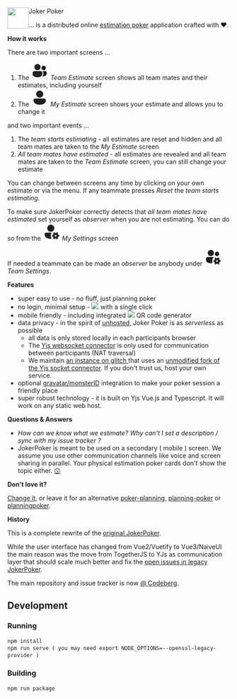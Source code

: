 ## <img src="https://codeberg.org/culmat/joker-poker/raw/branch/main/public/joker-poker-logo.svg" align="left" height="48" width="48" >
Joker Poker

... is a distributed online [estimation poker](https://en.wikipedia.org/wiki/Planning_poker) application crafted with ❤️.

**How it works**

There are two important screens ...

1) The ![](https://raw.githubusercontent.com/microsoft/fluentui-system-icons/master/assets/People/SVG/ic_fluent_people_20_filled.svg) _Team Estimate_ screen shows all team mates and their estimates, including yourself
1) The ![](https://raw.githubusercontent.com/microsoft/fluentui-system-icons/master/assets/Person/SVG/ic_fluent_person_20_filled.svg) _My Estimate_ screen shows your estimate and allows you to change it

and two important events ...

1) The _team starts estimating_ - all estimates are reset and hidden and all team mates are taken to the _My Estimate_ screen
1) _All team mates have estimated_ - all estimates are revealed and all team mates are taken to the _Team Estimate_ screen, you can still change your estimate
 
You can change between screens any time by clicking on your own estimate or via the menu.
If any teammate presses _Reset_ the _team starts estimating_.

To make sure JokerPoker correctly detects that _all team mates have estimated_ set yourself as _observer_ when you are not estimating. You can do so from the ![](https://raw.githubusercontent.com/microsoft/fluentui-system-icons/master/assets/Person%20Settings/SVG/ic_fluent_person_settings_20_filled.svg) _My Settings_ screen

If needed a teammate can be made an _observer_ be anybody under ![](https://raw.githubusercontent.com/microsoft/fluentui-system-icons/master/assets/People%20Settings/SVG/ic_fluent_people_settings_20_filled.svg) _Team Settings_. 

**Features**

 * super easy to use - no fluff, just planning poker
 * no login, minimal setup - <a href="https://joker-poker.onrender.com/"><img src="https://dabuttonfactory.com/button.png?t=create+a+team&f=Ubuntu&ts=14&tc=fff&hp=16&vp=5&c=6&bgt=unicolored&bgc=2ea44f&be=1"></a> with a single click
 * mobile friendly - including integrated ![](https://raw.githubusercontent.com/Templarian/MaterialDesign-SVG/master/svg/qrcode.svg) QR code generator 
 * data privacy - in the spirit of [unhosted](https://unhosted.org/), Joker Poker is as *serverless* as possible
   * all data is only stored locally in each participants browser
   * The [Yjs websocket connector](https://docs.yjs.dev/ecosystem/connection-provider/y-websocket) is only used for communication between participants (NAT traversal)
   * We maintain [an instance on glitch ](https://glitch.com/edit/#!/private-mango-chili) that uses an [unmodified fork of the Yjs socket connector](https://github.com/culmat/y-websocket). If you don't trust us, host your own service.
 * optional [gravatar/monsterID](https://gravatar.com/) integration to make your poker session a friendly place
 * super robust technology - it is built on Yjs Vue.js and Typescript. It will work on any static web host. 

**Questions & Answers**

 * _How can we know what we estimate? Why can't I set a description / sync with my issue tracker <XYZ>?_ 
 * JokerPoker is meant to be used on a secondary ( mobile ) screen. We assume you use other communication channels like voice and screen sharing in parallel. Your physical estimation poker cards don't show the topic either. [😗](https://en.wikipedia.org/wiki/KISS_principle)

**Don't love it?**

[Change it](https://codeberg.org/culmat/joker-poker/issues), or leave it for an alternative [poker-planning](https://github.com/topics/poker-planning), [planning-poker](https://github.com/topics/planning-poker) or [planningpoker](https://github.com/topics/planningpoker).

**History**

This is a complete rewrite of the [original JokerPoker](https://github.com/culmat/joker-poker).

While the user interface has changed from Vue2/Vuetify to Vue3/NaiveUI the main reason was the move from TogetherJS to YJs as communication layer that should scale much better and fix the [open issues in legacy JokerPoker](https://github.com/culmat/joker-poker/issues).

The main repository and issue tracker is now  [@ Codeberg](https://codeberg.org/culmat/joker-poker/).

## Development

### Running

    npm install
    npm run serve ( you may need export NODE_OPTIONS=--openssl-legacy-provider )

### Building

    npm run package
